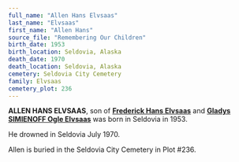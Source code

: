 ```yaml
---
full_name: "Allen Hans Elvsaas"
last_name: "Elvsaas"
first_name: "Allen Hans"
source_file: "Remembering Our Children"
birth_date: 1953
birth_location: Seldovia, Alaska
death_date: 1970
death_location: Seldovia, Alaska
cemetery: Seldovia City Cemetery
family: Elvsaas
cemetery_plot: 236
---
```


**ALLEN HANS ELVSAAS**, son of [**Frederick Hans Elvsaas**](./Elvsaas_Fred_Hans.md) and [**Gladys SIMIENOFF Ogle Elvsaas**](./Elvsass_Gladys_Ogle.md) was born in Seldovia in 1953. 

He drowned in Seldovia July 1970.  

Allen is buried in the Seldovia City Cemetery in Plot #236.

